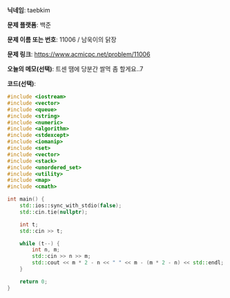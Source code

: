 **닉네임**: taebkim

**문제 플랫폼**: 백준

**문제 이름 또는 번호**: 11006 / 남욱이의 닭장

**문제 링크**: https://www.acmicpc.net/problem/11006

**오늘의 메모(선택)**: 트센 땜에 당분간 쌀먹 좀 할게요..7

**코드(선택)**:

```c++
#include <iostream>
#include <vector>
#include <queue>
#include <string>
#include <numeric>
#include <algorithm>
#include <stdexcept>
#include <iomanip>
#include <set>
#include <vector>
#include <stack>
#include <unordered_set>
#include <utility>
#include <map>
#include <cmath>

int main() {
    std::ios::sync_with_stdio(false);
    std::cin.tie(nullptr);

    int t;
    std::cin >> t;

    while (t--) {
        int n, m;
        std::cin >> n >> m;
        std::cout << m * 2 - n << " " << m - (m * 2 - n) << std::endl;
    }

    return 0;
}
```